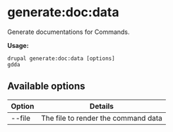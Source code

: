 # generate:doc:data
Generate documentations for Commands.

**Usage:**
```
drupal generate:doc:data [options]
gdda
```

## Available options
Option | Details
-------|-------------
--file | The file to render the command data
